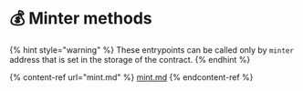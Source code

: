 # 💰 Minter methods

{% hint style="warning" %}
These entrypoints can be called only by `minter` address that is set in the storage of the contract.
{% endhint %}

{% content-ref url="mint.md" %}
[mint.md](mint.md)
{% endcontent-ref %}
